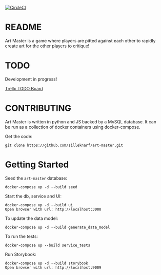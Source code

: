 [![CircleCI](https://circleci.com/gh/silleknarf/art-master.svg?style=shield)](https://circleci.com/gh/silleknarf/art-master)

README
======

Art Master is a game where players are pitted against each other to rapidly create art for the other players to critique! 

TODO
====

Development in progress!

[Trello TODO Board](https://trello.com/b/xC2SMsIk/art-master)

CONTRIBUTING
============

Art Master is written in python and JS backed by a MySQL database. It can be run as a collection of docker containers using docker-compose.

Get the code:

    git clone https://github.com/silleknarf/art-master.git

Getting Started
===============

Seed the `art-master` database:

    docker-compose up -d --build seed

Start the db, service and UI:

    docker-compose up -d --build ui
    Open browser with url: http://localhost:3000

To update the data model:

    docker-compose up -d --build generate_data_model

To run the tests:

    docker-compose up --build service_tests 

Run Storybook:

    docker-compose up -d --build storybook
    Open browser with url: http://localhost:9009
